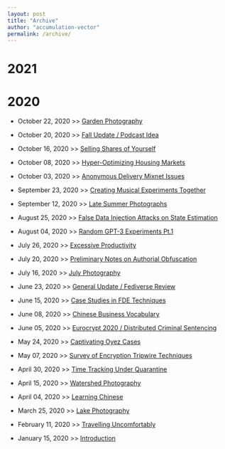 ```yaml
---
layout: post
title: "Archive"
author: "accumulation-vector"
permalink: /archive/
---
```


# 2021


# 2020

- October 22, 2020 >> [Garden Photography](https://accumulationvector.com/2020-10-22/garden-photography)

- October 20, 2020 >> [Fall Update / Podcast Idea](https://accumulationvector.com/2020-10-20/update-podcast-info)

- October 16, 2020 >> [Selling Shares of Yourself](https://accumulationvector.com/2020-10-16/selling-shares-of-yourself)

- October 08, 2020 >> [Hyper-Optimizing Housing Markets](https://accumulationvector.com/2020-10-08/hyper-optimizing-housing)

- October 03, 2020 >> [Anonymous Delivery Mixnet Issues](https://accumulationvector.com/2020-10-03/anonymous-delivery)

- September 23, 2020 >> [Creating Musical Experiments Together](https://accumulationvector.com/2020-09-23/creating-music-together)

- September 12, 2020 >> [Late Summer Photographs](https://accumulationvector.com/2020-09-12/summer-photography)

- August 25, 2020 >> [False Data Injection Attacks on State Estimation](https://accumulationvector.com/2020-08-25/false-data-injection)

- August 04, 2020 >> [Random GPT-3 Experiments Pt.1](https://accumulationvector.com/2020-08-04/gpt-3-experiments)

- July 26, 2020 >> [Excessive Productivity](https://accumulationvector.com/2020-07-26/excessive-productivity)

- July 20, 2020 >> [Preliminary Notes on Authorial Obfuscation](https://accumulationvector.com/2020-07-20/preliminary-notes-auth-ob)

- July 16, 2020 >> [July Photography](https://accumulationvector.com/2020-07-16/july-photography)

- June 23, 2020 >> [General Update / Fediverse Review](https://accumulationvector.com/2020-06-23/general-updates)

- June 15, 2020 >> [Case Studies in FDE Techniques](https://accumulationvector.com/2020-06-15/case-study-fde)

- June 08, 2020 >> [Chinese Business Vocabulary](https://accumulationvector.com/2020-06-08/chinese-business-phrasebook)

- June 05, 2020 >> [Eurocrypt 2020 / Distributed Criminal Sentencing](https://accumulationvector.com/2020-06-05/eurocrypt-distributed-sentencing)

- May 24, 2020 >> [Captivating Oyez Cases](https://accumulationvector.com/2020-05-24/captivating-oyez-cases)

- May 07, 2020 >> [Survey of Encryption Tripwire Techniques](https://accumulationvector.com/2020-05-07/survey-of-enc-tripwire)

- April 30, 2020 >> [Time Tracking Under Quarantine](https://accumulationvector.com/2020-04-30/covid19-time-tracking)

- April 15, 2020 >> [Watershed Photography](https://accumulationvector.com/2020-04-15/watershed-photography)

- April 04, 2020 >> [Learning Chinese](https://accumulationvector.com/2020-04-04/learning-chinese)

- March 25, 2020 >> [Lake Photography](https://accumulationvector.com/2020-03-25/lake-photography)

- February 11, 2020 >> [Travelling Uncomfortably](https://accumulationvector.com/2020-02-11/travelling-uncomfortably)

- January 15, 2020 >> [Introduction](https://accumulationvector.com/2020-01-15/introduction)
